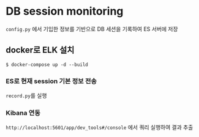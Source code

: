 # DB session monitoring
`config.py` 에서 기입한 정보를 기반으로 DB 세션을 기록하여 ES 서버에 저장

## docker로 ELK 설치
```console
$ docker-compose up -d --build 
```

### ES로 현재 session 기본 정보 전송
`record.py`를 실행

### Kibana 연동
`http://localhost:5601/app/dev_tools#/console` 에서 쿼리 실행하여 결과 추출